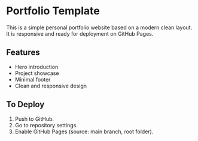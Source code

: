# Portfolio Template

This is a simple personal portfolio website based on a modern clean layout. It is responsive and ready for deployment on GitHub Pages.

## Features
- Hero introduction
- Project showcase
- Minimal footer
- Clean and responsive design

## To Deploy
1. Push to GitHub.
2. Go to repository settings.
3. Enable GitHub Pages (source: main branch, root folder).
